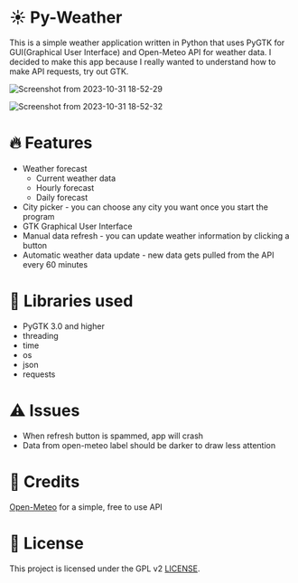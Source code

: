 # ☀️ Py-Weather

This is a simple weather application written in Python that uses PyGTK for GUI(Graphical User Interface) and Open-Meteo API for weather data. I decided to make this app because I really wanted to understand how to make API requests, try out GTK.

![Screenshot from 2023-10-31 18-52-29](https://github.com/Edveika/Py-Weather/assets/113787144/f988ce9c-4600-478c-be3b-9a3b2367c7f2)

![Screenshot from 2023-10-31 18-52-32](https://github.com/Edveika/Py-Weather/assets/113787144/e8045d65-79c4-4085-9eb7-af6540711270)

# 🔥 Features
* Weather forecast
  * Current weather data
  * Hourly forecast
  * Daily forecast
* City picker - you can choose any city you want once you start the program
* GTK Graphical User Interface
* Manual data refresh - you can update weather information by clicking a button
* Automatic weather data update - new data gets pulled from the API every 60 minutes

# 📔 Libraries used

* PyGTK 3.0 and higher
* threading
* time
* os
* json
* requests

# ⚠️ Issues

* When refresh button is spammed, app will crash
* Data from open-meteo label should be darker to draw less attention

# 🤝 Credits

[Open-Meteo](https://open-meteo.com) for a simple, free to use API

# 📜 License

This project is licensed under the GPL v2 [LICENSE](LICENSE).
